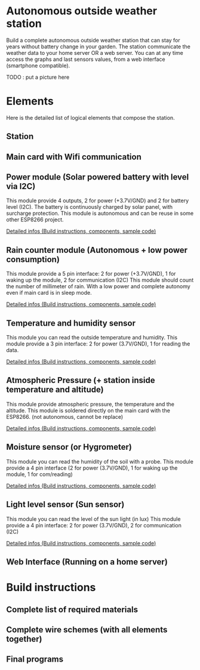 # Autonomous outside weather station

Build a complete autonomous outside weather station that can stay for years without battery change in your garden.
The station communicate the weather data to your home server OR a web server.
You can at any time access the graphs and last sensors values, from a web interface (smartphone compatible).

TODO : put a picture here

# Elements

Here is the detailed list of logical elements that compose the station.

## Station 

## Main card with Wifi communication

## Power module (Solar powered battery with level via I2C)

This module provide 4 outputs, 2 for power (+3.7V/GND) and 2 for battery level (I2C).
The battery is continuously charged by solar panel, with surcharge protection.
This module is autonomous and can be reuse in some other ESP8266 project.

[Detailed infos (Build instructions, components, sample code)](./elements/power_module/README.md)

## Rain counter module (Autonomous + low power consumption)  

This module provide a 5 pin interface: 2 for power (+3.7V/GND), 1 for waking up the module, 2 for communication (I2C)
This module should count the number of millimeter of rain. 
With a low power and complete autonomy even if main card is in sleep mode.

[Detailed infos (Build instructions, components, sample code)](./elements/rain_counter_module/README.md)

## Temperature and humidity sensor

This module you can read the outside temperature and humidity.
This module provide a 3 pin interface: 2 for power (3.7V/GND), 1 for reading the data.

[Detailed infos (Build instructions, components, sample code)](./elements/temperature_humidity_sensor/README.md)

## Atmospheric Pressure (+ station inside temperature and altitude)

This module provide atmospheric pressure, the temperature and the altitude.
This module is soldered directly on the main card with the ESP8266. (not autonomous, cannot be replace)

[Detailed infos (Build instructions, components, sample code)](./elements/barometric_sensor/README.md)

## Moisture sensor (or Hygrometer)

This module you can read the humidity of the soil with a probe.
This module provide a 4 pin interface (2 for power (3.7V/GND), 1 for waking up the module, 1 for com/reading)

[Detailed infos (Build instructions, components, sample code)](./elements/moisture_sensor/README.md)

## Light level sensor (Sun sensor)

This module you can read the level of the sun light (in lux)
This module provide a 4 pin interface: 2 for power (3.7V/GND), 2 for communication (I2C)

[Detailed infos (Build instructions, components, sample code)](./elements/light_level_sensor/README.md)

## Web Interface (Running on a home server)

# Build instructions

## Complete list of required materials

## Complete wire schemes (with all elements together)

## Final programs
